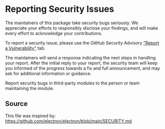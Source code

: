 # Reporting Security Issues

The maintainers of this package take security bugs seriously. We appreciate your efforts to responsibly
disclose your findings, and will make every effort to acknowledge your contributions.

To report a security issue, please use the GitHub Security
Advisory ["Report a Vulnerability"](https://github.com/ambient-innovation/boa-restrictor/security/advisories/new)
tab.

The maintainers will send a response indicating the next steps in handling your report. After the initial reply to
your report, the security team will keep you informed of the progress towards a fix and full announcement, and may ask
for additional information or guidance.

Report security bugs in third-party modules to the person or team maintaining the module.

## Source

This file was inspired by: https://github.com/electron/electron/blob/main/SECURITY.md
